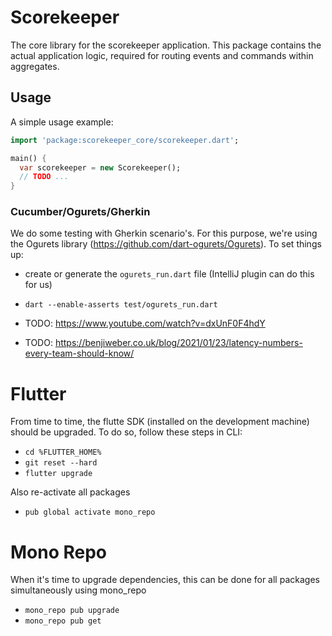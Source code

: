 # Scorekeeper
The core library for the scorekeeper application. This package contains the actual application logic,
required for routing events and commands within aggregates.

## Usage

A simple usage example:

```dart
import 'package:scorekeeper_core/scorekeeper.dart';

main() {
  var scorekeeper = new Scorekeeper();
  // TODO ...
}
```


### Cucumber/Ogurets/Gherkin
We do some testing with Gherkin scenario's.
For this purpose, we're using the Ogurets library (https://github.com/dart-ogurets/Ogurets).
To set things up:
 - create or generate the `ogurets_run.dart` file (IntelliJ plugin can do this for us)
 - `dart --enable-asserts test/ogurets_run.dart`




- TODO: https://www.youtube.com/watch?v=dxUnF0F4hdY
- TODO: https://benjiweber.co.uk/blog/2021/01/23/latency-numbers-every-team-should-know/



# Flutter
From time to time, the flutte SDK (installed on the development machine) should be upgraded.
To do so, follow these steps in CLI:
 - `cd %FLUTTER_HOME%`
 - `git reset --hard`
 - `flutter upgrade`

Also re-activate all packages
 - `pub global activate mono_repo`


# Mono Repo
When it's time to upgrade dependencies, this can be done for all packages simultaneously using mono_repo
 - `mono_repo pub upgrade`
 - `mono_repo pub get`